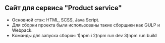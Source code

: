 ## Сайт для сервиса "Product service"

- Основной стэк: HTML, SCSS, Java Script.
- Для сборки проекта были использованы такие сборщики как GULP и Webpack.
- Команды для запуска сборки: 
1)npm i
2)npm run dev
3)npm run build

